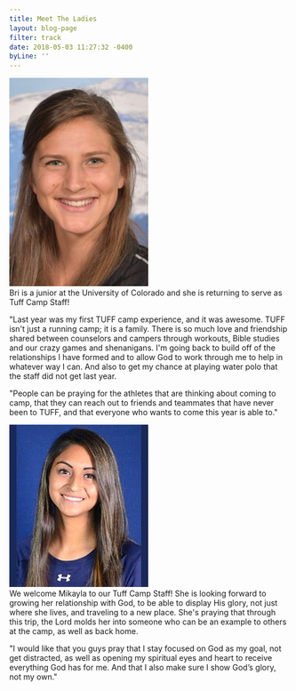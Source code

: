 ```yaml
---
title: Meet The Ladies
layout: blog-page
filter: track
date: 2018-05-03 11:27:32 -0400
byLine: ''
---
```

![](/uploads/2018/05/03/Schwartz_Brianna_2017.jpg)  
Bri is a junior at the University of Colorado and she is returning to serve as Tuff Camp Staff!

"Last year was my first TUFF camp experience, and it was awesome. TUFF isn't just a running camp; it is a family. There is so much love and friendship shared between counselors and campers through workouts, Bible studies and our crazy games and shenanigans. I'm going back to build off of the relationships I have formed and to allow God to work through me to help in whatever way I can. And also to get my chance at playing water polo that the staff did not get last year.

"People can be praying for the athletes that are thinking about coming to camp, that they can reach out to friends and teammates that have never been to TUFF, and that everyone who wants to come this year is able to."  

![](/uploads/2018/05/03/Mikayla.jpg)  
We welcome Mikayla to our Tuff Camp Staff! She is looking forward to growing her relationship with God, to be able to display His glory, not just where she lives, and traveling to a new place. She's praying that through this trip, the Lord molds her into someone who can be an example to others at the camp, as well as back home.   
  
"I would like that you guys pray that I stay focused on God as my goal, not get distracted, as well as opening my spiritual eyes and heart to receive everything God has for me. And that I also make sure I show God’s glory, not my own."  